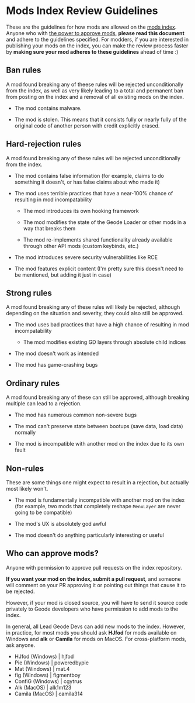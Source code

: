 # Mods Index Review Guidelines

These are the guidelines for how mods are allowed on the [mods index](https://github.com/geode-sdk/mods). Anyone who with [the power to approve mods](#who-can-approve-mods), **please read this document** and adhere to the guidelines specified. For modders, if you are interested in publishing your mods on the index, you can make the review process faster by **making sure your mod adheres to these guidelines** ahead of time :)

## Ban rules

A mod found breaking any of theese rules will be rejected unconditionally from the index, as well as very likely leading to a total and permanent ban from posting on the index and a removal of all existing mods on the index.

 * The mod contains malware.

 * The mod is stolen. This means that it consists fully or nearly fully of the original code of another person with credit explicitly erased.

## Hard-rejection rules

A mod found breaking any of these rules will be rejected unconditionally from the index.

 * The mod contains false information (for example, claims to do something it doesn't, or has false claims about who made it)

 * The mod uses terrible practices that have a near-100% chance of resulting in mod incompatability

   * The mod introduces its own hooking framework

   * The mod modifies the state of the Geode Loader or other mods in a way that breaks them

   * The mod re-implements shared functionality already available through other API mods (custom keybinds, etc.)

 * The mod introduces severe security vulnerabilities like RCE

 * The mod features explicit content (I'm pretty sure this doesn't need to be mentioned, but adding it just in case)

## Strong rules

A mod found breaking any of these rules will likely be rejected, although depending on the situation and severity, they could also still be approved.

 * The mod uses bad practices that have a high chance of resulting in mod incompatability

   * The mod modifies existing GD layers through absolute child indices

 * The mod doesn't work as intended

 * The mod has game-crashing bugs

## Ordinary rules

A mod found breaking any of these can still be approved, although breaking multiple can lead to a rejection.

 * The mod has numerous common non-severe bugs

 * The mod can't preserve state between bootups (save data, load data) normally

 * The mod is incompatible with another mod on the index due to its own fault

## Non-rules

These are some things one might expect to result in a rejection, but actually most likely won't.

 * The mod is fundamentally incompatible with another mod on the index (for example, two mods that completely reshape `MenuLayer` are never going to be compatible)

 * The mod's UX is absolutely god awful

 * The mod doesn't do anything particularly interesting or useful

## Who can approve mods?

Anyone with permission to approve pull requests on the index repository.

**If you want your mod on the index, submit a pull request**, and someone will comment on your PR approving it or pointing out things that cause it to be rejected.

However, if your mod is closed source, you will have to send it source code privately to Geode developers who have permission to add mods to the index.

In general, all Lead Geode Devs can add new mods to the index. However, in practice, for most mods you should ask **HJfod** for mods available on Windows and **alk** or **Camila** for mods on MacOS. For cross-platform mods, ask anyone.

 * HJfod (Windows) | hjfod
 * Pie (Windows) | poweredbypie
 * Mat (Windows) | mat.4
 * fig (Windows) | figmentboy
 * ConfiG (Windows) | cgytrus
 * Alk (MacOS) | alk1m123
 * Camila (MacOS) | camila314
